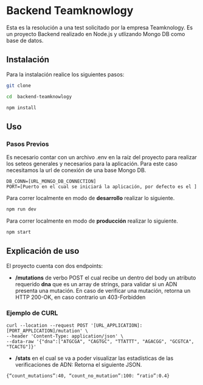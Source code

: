 # Backend Teamknowlogy

Esta es la resolución a una test solicitado por la empresa Teamknology. Es un proyecto Backend realizado en Node.js y utlizando Mongo DB como base de datos.

## Instalación

Para la instalación realice los siguientes pasos:

```bash
git clone

cd  backend-teamknowlogy

npm install
```

## Uso

### Pasos Previos

Es necesario contar con un archivo .env en la raíz del proyecto para realizar los seteos generales y necesarios para la aplicación. Para este caso necesitamos la url de conexión de una base Mongo DB.

```
DB_CONN=[URL_MONGO_DB_CONNECTION]
PORT=[Puerto en el cual se iniciará la aplicación, por defecto es el ]
```

Para correr localmente en modo de **desarrollo** realizar lo siguiente.

```bash
npm run dev
```

Para correr localmente en modo de **producción** realizar lo siguiente.

```bash
npm start
```

## Explicación de uso

El proyecto cuenta con dos endpoints:

- **/mutations** de verbo POST el cual recibe un dentro del body un atributo requerido **dna** que es un array de strings, para validar si un ADN presenta una mutación.
  En caso de verificar una mutación, retorna un HTTP 200-OK, en caso contrario un 403-Forbidden

### Ejemplo de CURL

```
curl --location --request POST '[URL_APPLICATION]:[PORT_APPLICATION]/mutation' \
--header 'Content-Type: application/json' \
--data-raw '{"dna":["ATGCGA", "CAGTGC", "TTATTT", "AGACGG", "GCGTCA", "TCACTG"]}'
```

- **/stats** en el cual se va a poder visualizar las estadísticas de las verificaciones de ADN:
  Retorna el siguiente JSON.

```
{“count_mutations”:40, “count_no_mutation”:100: “ratio”:0.4}
```

